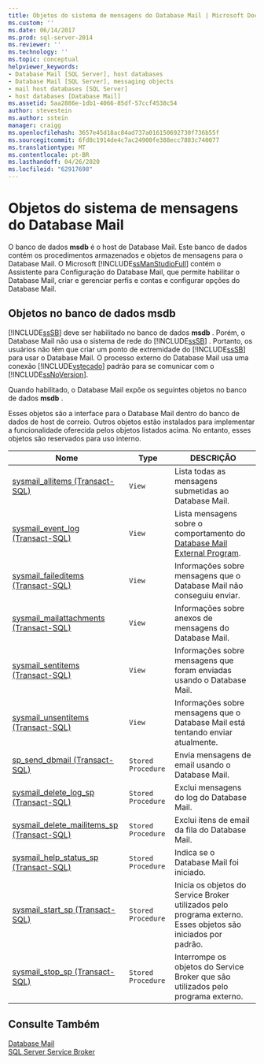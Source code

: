 ```yaml
---
title: Objetos do sistema de mensagens do Database Mail | Microsoft Docs
ms.custom: ''
ms.date: 06/14/2017
ms.prod: sql-server-2014
ms.reviewer: ''
ms.technology: ''
ms.topic: conceptual
helpviewer_keywords:
- Database Mail [SQL Server], host databases
- Database Mail [SQL Server], messaging objects
- mail host databases [SQL Server]
- host databases [Database Mail]
ms.assetid: 5aa2886e-1db1-4066-85df-57ccf4538c54
author: stevestein
ms.author: sstein
manager: craigg
ms.openlocfilehash: 3657e45d18ac84ad737a016150692730f736b55f
ms.sourcegitcommit: 6fd8c1914de4c7ac24900fe388ecc7883c740077
ms.translationtype: MT
ms.contentlocale: pt-BR
ms.lasthandoff: 04/26/2020
ms.locfileid: "62917698"
---
```

# <a name="database-mail-messaging-objects"></a>Objetos do sistema de mensagens do Database Mail
  O banco de dados **msdb** é o host de Database Mail. Este banco de dados contém os procedimentos armazenados e objetos de mensagens para o Database Mail. O Microsoft [!INCLUDE[ssManStudioFull](../../includes/ssmanstudiofull-md.md)] contém o Assistente para Configuração do Database Mail, que permite habilitar o Database Mail, criar e gerenciar perfis e contas e configurar opções do Database Mail.  
  
##  <a name="objects-in-msdb-database"></a><a name="ComponentsAndConcepts"></a> Objetos no banco de dados **msdb**  
 [!INCLUDE[ssSB](../../includes/sssb-md.md)] deve ser habilitado no banco de dados **msdb** . Porém, o Database Mail não usa o sistema de rede do [!INCLUDE[ssSB](../../includes/sssb-md.md)] . Portanto, os usuários não têm que criar um ponto de extremidade do [!INCLUDE[ssSB](../../includes/sssb-md.md)] para usar o Database Mail. O processo externo do Database Mail usa uma conexão [!INCLUDE[vstecado](../../includes/vstecado-md.md)] padrão para se comunicar com o [!INCLUDE[ssNoVersion](../../includes/ssnoversion-md.md)].  
  
 Quando habilitado, o Database Mail expõe os seguintes objetos no banco de dados **msdb** .  
  
 Esses objetos são a interface para o Database Mail dentro do banco de dados de host de correio. Outros objetos estão instalados para implementar a funcionalidade oferecida pelos objetos listados acima. No entanto, esses objetos são reservados para uso interno.  
  
|Nome|Type|DESCRIÇÃO|  
|----------|----------|-----------------|  
|[sysmail_allitems &#40;Transact-SQL&#41;](/sql/relational-databases/system-catalog-views/sysmail-allitems-transact-sql)|`View`|Lista todas as mensagens submetidas ao Database Mail.|  
|[sysmail_event_log &#40;Transact-SQL&#41;](/sql/relational-databases/system-catalog-views/sysmail-event-log-transact-sql)|`View`|Lista mensagens sobre o comportamento do [Database Mail External Program](database-mail-external-program.md).|  
|[sysmail_faileditems &#40;Transact-SQL&#41;](/sql/relational-databases/system-catalog-views/sysmail-faileditems-transact-sql)|`View`|Informações sobre mensagens que o Database Mail não conseguiu enviar.|  
|[sysmail_mailattachments &#40;Transact-SQL&#41;](/sql/relational-databases/system-catalog-views/sysmail-mailattachments-transact-sql)|`View`|Informações sobre anexos de mensagens do Database Mail.|  
|[sysmail_sentitems &#40;Transact-SQL&#41;](/sql/relational-databases/system-catalog-views/sysmail-sentitems-transact-sql)|`View`|Informações sobre mensagens que foram enviadas usando o Database Mail.|  
|[sysmail_unsentitems &#40;Transact-SQL&#41;](/sql/relational-databases/system-catalog-views/sysmail-unsentitems-transact-sql)|`View`|Informações sobre mensagens que o Database Mail está tentando enviar atualmente.|  
|[sp_send_dbmail &#40;Transact-SQL&#41;](/sql/relational-databases/system-stored-procedures/sp-send-dbmail-transact-sql)|`Stored Procedure`|Envia mensagens de email usando o Database Mail.|  
|[sysmail_delete_log_sp &#40;Transact-SQL&#41;](/sql/relational-databases/system-stored-procedures/sysmail-delete-log-sp-transact-sql)|`Stored Procedure`|Exclui mensagens do log do Database Mail.|  
|[sysmail_delete_mailitems_sp &#40;Transact-SQL&#41;](/sql/relational-databases/system-stored-procedures/sysmail-delete-mailitems-sp-transact-sql)|`Stored Procedure`|Exclui itens de email da fila do Database Mail.|  
|[sysmail_help_status_sp &#40;Transact-SQL&#41;](/sql/relational-databases/system-stored-procedures/sysmail-help-status-sp-transact-sql)|`Stored Procedure`|Indica se o Database Mail foi iniciado.|  
|[sysmail_start_sp (Transact-SQL)](/sql/relational-databases/system-stored-procedures/sysmail-start-sp-transact-sql)|`Stored Procedure`|Inicia os objetos do Service Broker utilizados pelo programa externo. Esses objetos são iniciados por padrão.|  
|[sysmail_stop_sp (Transact-SQL)](/sql/relational-databases/system-stored-procedures/sysmail-stop-sp-transact-sql)|`Stored Procedure`|Interrompe os objetos do Service Broker que são utilizados pelo programa externo.|  
  

  
## <a name="see-also"></a>Consulte Também  
 [Database Mail](database-mail.md)   
 [SQL Server Service Broker](../../database-engine/configure-windows/sql-server-service-broker.md)  
  
  
